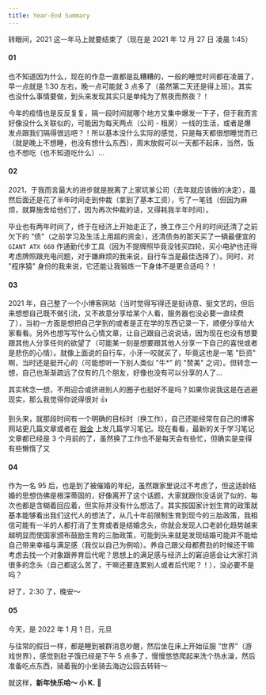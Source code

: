 ```yaml
---
title: Year-End Summary
---
```


转眼间，2021 这一年马上就要结束了（现在是 2021 年 12 月 27 日 凌晨 1:45）

#### 01

也不知道因为什么，现在的作息一直都是乱糟糟的，一般的睡觉时间都在凌晨了，早一点就是 1:30 左右，晚一点可能就 3 点多了（虽然第二天还是得上班）。其实也没什么事情要做，到头来发现其实只是单纯为了熬夜而熬夜？！

今年的疫情也是反反复复，隔一段时间就哪个地方又集中爆发一下子，但于我而言好像没什么关联似的，可能因为每天两点（公司 - 租房）一线的生活，或者是爆发点跟我们隔得很远吧？！所以基本没什么实际的感觉，只是每天都很想睡觉而已（就是晚上不想睡，也没有想什么东西），周末放假可以一天都不起床，当然，饭也不想吃（也不知道吃什么）...

#### 02

2021，于我而言最大的进步就是脱离了上家坑爹公司（去年就应该做的决定），虽然后面还是花了半年时间走到仲裁（拿到了基本工资），亏了一笔钱（但因为麻烦，就算施舍给他们了，因为再次仲裁的话，又得耗我半年时间）。

毕业也有两年时间了，终于在经济上开始走正了，换工作三个月的时间还清了之前欠下的 "债"（之前学习及生活上用超的资金），还清债务的那天买了一辆最便宜的 `GIANT ATX 660` 作通勤代步工具（因为不提牌照毕竟没钱买四轮，买小电驴也还得考虑牌照跟充电问题，对于嫌麻烦的我来说，自行车当是最佳选择了）。同时，对 "程序猿" 身份的我来说，它还能让我锻炼一下身体不是更合适吗？！

#### 03

2021 年，自己整了一个小博客网站（当时觉得写得还是挺诗意、挺文艺的，但后来想想自己既不做引流，又不故意分享给某个人看，服务器也没必要一直续费了），当初一方面是想把自己学到的或者是正在学的东西记录一下，顺便分享给大家看看。另外也想写写什么心情文章，让自己跟自己说说话，因为现在也没有想要跟其他人分享任何的欲望了（可能某一刻是想要跟其他人分享一下自己的喜悦或者是悲伤的心情）。就像上面说的自行车，小牙一咬就买了，毕竟这也是一笔 "巨资" 啊，当时还是挺开心的（可能想听一下别人类似 "牛\*" 的 "赞美" 之词）。但转念一想，自己也渐渐疏远了仅有的几个朋友，好像也没有可以分享的人了...

其实转念一想，不用迎合或挤进别人的圈子也挺好不是吗？如果你说我这是在逃避现实，那么我觉得你说得很对 👍

到头来，就那段时间有一个明确的目标时（换工作），自己还能经常在自己的博客网站更几篇文章或者在 [掘金](https://juejin.cn/user/3940246036945822/posts) 上发几篇学习笔记。现在看看，最新的关于学习笔记文章都已经是 3 个月前的了，虽然换了工作也不是每天会有些忙，但确实是变得有些懒惰了又

#### 04

作为一名 95 后，也是到了被催婚的年纪，虽然跟家里说过不考虑了，但这适龄结婚的思想仿佛是根深蒂固的，好像离开了这个话题，大家就跟你没话说了似的，每次也都是含糊着回应着，但实际并没有什么想法了。其实按国家计划生育的政策就基本能够看出我们这代人的想法了，从几十年前限制生育到现今的三胎政策，我相信可能有一半的人都打消了生育或者是结婚念头，你就会发现人口老龄化趋势越来越明显而使国家颁布鼓励生育的三胎政策，可能到头来就是发现结婚可能并不能给自己带来幸福与满足感（我仅以自己为例哈）。养自己跟父母都费劲的时候还干嘛考虑去找一个对象跟养育后代呢？思想上的满足感与经济上的窘迫感会让大家打消很多的念头（自己都这么苦了，干嘛还要连累别人或者后代呢？！），没必要不是吗？

好了，2:30 了，晚安～

#### 05

今天，是 2022 年 1 月 1 日，元旦

与往常的假日一样，都是睡到被群消息吵醒，然后坐在床上开始征服 “世界”（游戏世界），感觉到肚子饿已经是下午 5 点多了，慢慢悠悠爬起来洗个热水澡，然后准备吃点东西，骑着我的小坐骑去海边公园去转转～

就这样，**新年快乐哈～ 小 K.** 💭
